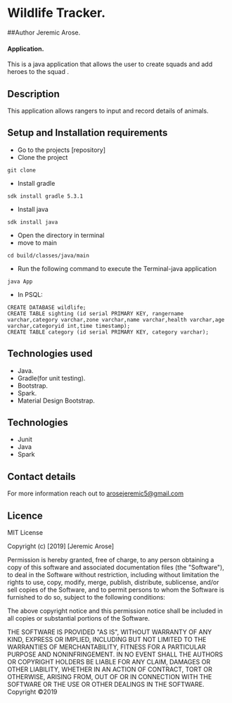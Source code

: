 # Wildlife Tracker.

##Author
  Jeremic Arose.

#### Application.
  This is a java application that allows the user to create squads and add heroes to the squad .

## Description
This application allows rangers to input and record details of animals.


## Setup and Installation requirements
* Go to the projects [repository]
* Clone the project
```
git clone
```
* Install gradle
```
sdk install gradle 5.3.1
```
* Install java
```
sdk install java
```
* Open the directory in terminal
* move to main
```
cd build/classes/java/main
```
* Run the following command to execute the Terminal-java application
```
java App
```
* In PSQL:
```
CREATE DATABASE wildlife;
CREATE TABLE sighting (id serial PRIMARY KEY, rangername varchar,category varchar,zone varchar,name varchar,health varchar,age varchar,categoryid int,time timestamp);
CREATE TABLE category (id serial PRIMARY KEY, category varchar);
```

## Technologies used
   * Java.
   * Gradle(for unit testing).
   * Bootstrap.
   * Spark.
   * Material Design Bootstrap.



## Technologies
  * Junit
  * Java
  * Spark

## Contact details
   For more information reach out to arosejeremic5@gmail.com

## Licence
   MIT License

   Copyright (c) [2019] [Jeremic Arose]

   Permission is hereby granted, free of charge, to any person obtaining a copy of this software and associated documentation files (the "Software"), to deal in the Software without restriction, including without limitation the rights to use, copy, modify, merge, publish, distribute, sublicense, and/or sell copies of the Software, and to permit persons to whom the Software is furnished to do so, subject to the following conditions:

   The above copyright notice and this permission notice shall be included in all copies or substantial portions of the Software.

   THE SOFTWARE IS PROVIDED "AS IS", WITHOUT WARRANTY OF ANY KIND, EXPRESS OR IMPLIED, INCLUDING BUT NOT LIMITED TO THE WARRANTIES OF MERCHANTABILITY, FITNESS FOR A PARTICULAR PURPOSE AND NONINFRINGEMENT. IN NO EVENT SHALL THE AUTHORS OR COPYRIGHT HOLDERS BE LIABLE FOR ANY CLAIM, DAMAGES OR OTHER LIABILITY, WHETHER IN AN ACTION OF CONTRACT, TORT OR OTHERWISE, ARISING FROM, OUT OF OR IN CONNECTION WITH THE SOFTWARE OR THE USE OR OTHER DEALINGS IN THE SOFTWARE. Copyright ©2019


